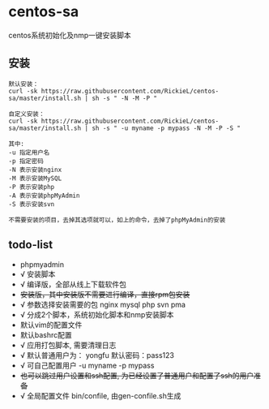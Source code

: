 # centos-sa
centos系统初始化及nmp一键安装脚本

## 安装
```
默认安装：
curl -sk https://raw.githubusercontent.com/RickieL/centos-sa/master/install.sh | sh -s " -N -M -P "

自定义安装：
curl -sk https://raw.githubusercontent.com/RickieL/centos-sa/master/install.sh | sh -s " -u myname -p mypass -N -M -P -S "

其中:
-u 指定用户名
-p 指定密码
-N 表示安装nginx
-M 表示安装MySQL
-P 表示安装php
-A 表示安装phpMyAdmin
-S 表示安装svn

不需要安装的项目，去掉其选项就可以，如上的命令，去掉了phpMyAdmin的安装
```



## todo-list
- phpmyadmin
- √ 安装脚本
- √ 编译版，全部从线上下载软件包
- ~~安装版，其中安装版不需要进行编译，直接rpm包安装~~
- √ 参数选择安装需要的包  nginx mysql php svn pma
- √ 分成2个脚本，系统初始化脚本和nmp安装脚本
- 默认vim的配置文件
- 默认bashrc配置
- √ 应用打包脚本, 需要清理日志
- √ 默认普通用户为： yongfu 默认密码：pass123
- √ 可自己配置用户  -u myname -p mypass
- ~~也可以跳过用户设置和ssh配置, 为已经设置了普通用户和配置了ssh的用户准备~~
- √ 全局配置文件 bin/confile, 由gen-confile.sh生成
